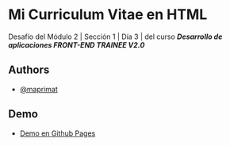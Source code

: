 
# Mi Curriculum Vitae en HTML

Desafío del Módulo 2 | Sección 1 | Día 3 | del curso _**Desarrollo de aplicaciones FRONT-END TRAINEE V2.0**_

## Authors

- [@maprimat](https://www.github.com/maprimat)


## Demo

- [Demo en Github Pages](https://maprimat.github.io/m2-s1-d3-desafio1)

